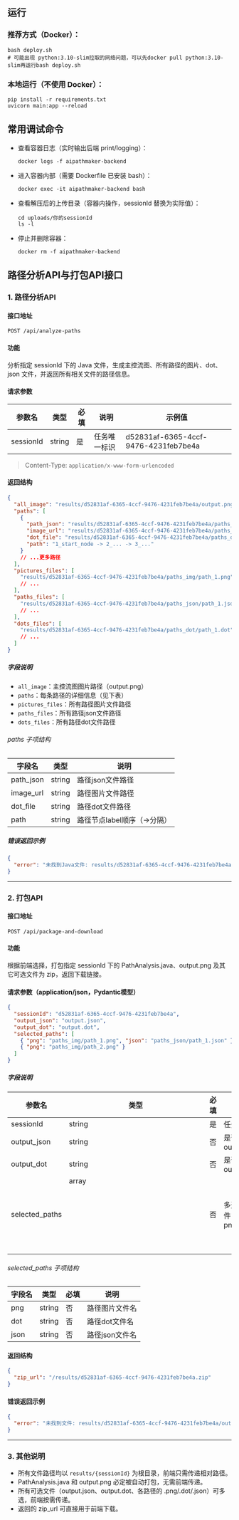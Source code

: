 ## 运行

### 推荐方式（Docker）：

```
bash deploy.sh
# 可能出现 python:3.10-slim拉取的网络问题，可以先docker pull python:3.10-slim再运行bash deploy.sh
```

### 本地运行（不使用 Docker）：

```
pip install -r requirements.txt
uvicorn main:app --reload
```

## 常用调试命令

- 查看容器日志（实时输出后端 print/logging）：

  ```
  docker logs -f aipathmaker-backend
  ```

- 进入容器内部（需要 Dockerfile 已安装 bash）：

  ```
  docker exec -it aipathmaker-backend bash
  ```

- 查看解压后的上传目录（容器内操作，sessionId 替换为实际值）：

  ```
  cd uploads/你的sessionId
  ls -l
  ```

- 停止并删除容器：
  ```
  docker rm -f aipathmaker-backend
  ```



## 路径分析API与打包API接口

### 1. 路径分析API

#### 接口地址

```
POST /api/analyze-paths
```

#### 功能

分析指定 sessionId 下的 Java 文件，生成主控流图、所有路径的图片、dot、json 文件，并返回所有相关文件的路径信息。

#### 请求参数

| 参数名    | 类型   | 必填 | 说明          | 示例值                                    |
| --------- | ------ | ---- | ------------- | ------------------------------------------ |
| sessionId | string | 是   | 任务唯一标识  | d52831af-6365-4ccf-9476-4231feb7be4a       |

> Content-Type: `application/x-www-form-urlencoded`

#### 返回结构

```json
{
  "all_image": "results/d52831af-6365-4ccf-9476-4231feb7be4a/output.png",
  "paths": [
    {
      "path_json": "results/d52831af-6365-4ccf-9476-4231feb7be4a/paths_json/path_1.json",
      "image_url": "results/d52831af-6365-4ccf-9476-4231feb7be4a/paths_img/path_1.png",
      "dot_file": "results/d52831af-6365-4ccf-9476-4231feb7be4a/paths_dot/path_1.dot",
      "path": "1_start_node -> 2_... -> 3_..."
    }
    // ...更多路径
  ],
  "pictures_files": [
    "results/d52831af-6365-4ccf-9476-4231feb7be4a/paths_img/path_1.png"
    // ...
  ],
  "paths_files": [
    "results/d52831af-6365-4ccf-9476-4231feb7be4a/paths_json/path_1.json"
    // ...
  ],
  "dots_files": [
    "results/d52831af-6365-4ccf-9476-4231feb7be4a/paths_dot/path_1.dot"
    // ...
  ]
}
```

##### 字段说明

- `all_image`：主控流图图片路径（output.png）
- `paths`：每条路径的详细信息（见下表）
- `pictures_files`：所有路径图片文件路径
- `paths_files`：所有路径json文件路径
- `dots_files`：所有路径dot文件路径

###### paths 子项结构

| 字段名    | 类型   | 说明                        |
| --------- | ------ | --------------------------- |
| path_json | string | 路径json文件路径            |
| image_url | string | 路径图片文件路径            |
| dot_file  | string | 路径dot文件路径             |
| path      | string | 路径节点label顺序（->分隔） |

##### 错误返回示例

```json
{
  "error": "未找到Java文件: results/d52831af-6365-4ccf-9476-4231feb7be4a/PathAnalysis.java"
}
```

---

### 2. 打包API

#### 接口地址

```
POST /api/package-and-download
```

#### 功能

根据前端选择，打包指定 sessionId 下的 PathAnalysis.java、output.png 及其它可选文件为 zip，返回下载链接。

#### 请求参数（application/json，Pydantic模型）

```json
{
  "sessionId": "d52831af-6365-4ccf-9476-4231feb7be4a",
  "output_json": "output.json",
  "output_dot": "output.dot",
  "selected_paths": [
    { "png": "paths_img/path_1.png", "json": "paths_json/path_1.json" },
    { "png": "paths_img/path_2.png" }
  ]
}
```

##### 字段说明

| 参数名         | 类型           | 必填 | 说明                                   |
| -------------- | -------------- | ---- | -------------------------------------- |
| sessionId      | string         | 是   | 任务唯一标识                           |
| output_json    | string         | 否   | 是否打包 output.json                   |
| output_dot     | string         | 否   | 是否打包 output.dot                    |
| selected_paths | array<object>  | 否   | 多选路径文件，每项可选 png/dot/json    |

###### selected_paths 子项结构

| 字段名 | 类型   | 必填 | 说明                   |
| ------ | ------ | ---- | ---------------------- |
| png    | string | 否   | 路径图片文件名         |
| dot    | string | 否   | 路径dot文件名          |
| json   | string | 否   | 路径json文件名         |

#### 返回结构

```json
{
  "zip_url": "/results/d52831af-6365-4ccf-9476-4231feb7be4a.zip"
}
```

#### 错误返回示例

```json
{
  "error": "未找到文件: results/d52831af-6365-4ccf-9476-4231feb7be4a/output.json"
}
```

---

### 3. 其他说明

- 所有文件路径均以 `results/{sessionId}` 为根目录，前端只需传递相对路径。
- PathAnalysis.java 和 output.png 必定被自动打包，无需前端传递。
- 所有可选文件（output.json、output.dot、各路径的 .png/.dot/.json）可多选，前端按需传递。
- 返回的 zip_url 可直接用于前端下载。
